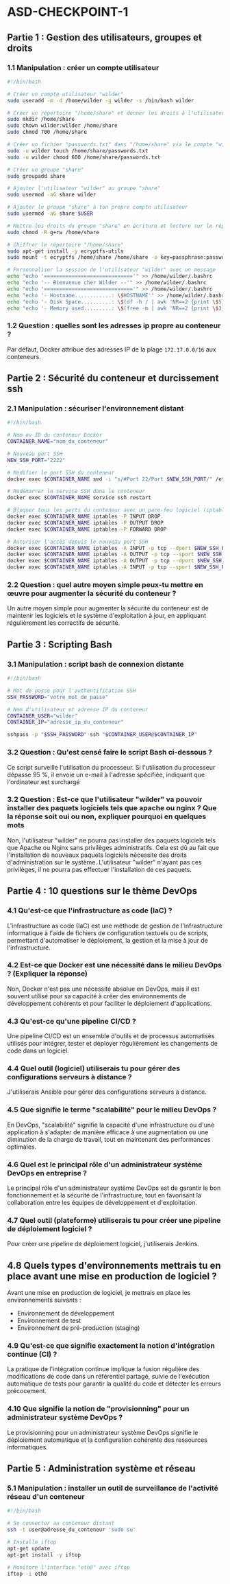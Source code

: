 # ASD-CHECKPOINT-1

## Partie 1 : Gestion des utilisateurs, groupes et droits

### 1.1 Manipulation : créer un compte utilisateur

```bash
#!/bin/bash

# Créer un compte utilisateur "wilder"
sudo useradd -m -d /home/wilder -g wilder -s /bin/bash wilder

# Créer un répertoire "/home/share" et donner les droits à l'utilisateur "wilder"
sudo mkdir /home/share
sudo chown wilder:wilder /home/share
sudo chmod 700 /home/share

# Créer un fichier "passwords.txt" dans "/home/share" via le compte "wilder"
sudo -u wilder touch /home/share/passwords.txt
sudo -u wilder chmod 600 /home/share/passwords.txt

# Créer un groupe "share"
sudo groupadd share

# Ajouter l'utilisateur "wilder" au groupe "share"
sudo usermod -aG share wilder

# Ajouter le groupe "share" à ton propre compte utilisateur
sudo usermod -aG share $USER

# Mettre les droits du groupe "share" en écriture et lecture sur le répertoire "/home/share" et son contenu
sudo chmod -R g+rw /home/share

# Chiffrer le répertoire "/home/share"
sudo apt-get install -y ecryptfs-utils
sudo mount -t ecryptfs /home/share /home/share -o key=passphrase:passwd_passwd,ecryptfs_cipher=aes,ecryptfs_key_bytes=16,ecryptfs_passthrough=no,ecryptfs_enable_filename_crypto=no

# Personnaliser la session de l'utilisateur "wilder" avec un message
echo "echo '============================='" >> /home/wilder/.bashrc
echo "echo '-- Bienvenue cher Wilder --'" >> /home/wilder/.bashrc
echo "echo '============================='" >> /home/wilder/.bashrc
echo "echo '- Hostname............: \$HOSTNAME'" >> /home/wilder/.bashrc
echo "echo '- Disk Space..........: \$(df -h / | awk 'NR==2 {print \$5}')'" >> /home/wilder/.bashrc
echo "echo '- Memory used.........: \$(free -m | awk 'NR==2 {print \$3}') MB'" >> /home/wilder/.bashrc
```

### 1.2 Question : quelles sont les adresses ip propre au conteneur ?

Par défaut, Docker attribue des adresses IP de la plage `172.17.0.0/16` aux conteneurs.

## Partie 2 : Sécurité du conteneur et durcissement ssh

### 2.1 Manipulation : sécuriser l'environnement distant

```bash
#!/bin/bash

# Nom ou ID du conteneur Docker
CONTAINER_NAME="nom_du_conteneur"

# Nouveau port SSH
NEW_SSH_PORT="2222"

# Modifier le port SSH du conteneur
docker exec $CONTAINER_NAME sed -i "s/#Port 22/Port $NEW_SSH_PORT/" /etc/ssh/sshd_config

# Redémarrer le service SSH dans le conteneur
docker exec $CONTAINER_NAME service ssh restart

# Bloquer tous les ports du conteneur avec un pare-feu logiciel (iptables)
docker exec $CONTAINER_NAME iptables -P INPUT DROP
docker exec $CONTAINER_NAME iptables -P OUTPUT DROP
docker exec $CONTAINER_NAME iptables -P FORWARD DROP

# Autoriser l'accès depuis le nouveau port SSH
docker exec $CONTAINER_NAME iptables -A INPUT -p tcp --dport $NEW_SSH_PORT -j ACCEPT
docker exec $CONTAINER_NAME iptables -A OUTPUT -p tcp --sport $NEW_SSH_PORT -j ACCEPT
docker exec $CONTAINER_NAME iptables -A OUTPUT -p tcp --dport $NEW_SSH_PORT -j ACCEPT
docker exec $CONTAINER_NAME iptables -A INPUT -p tcp --sport $NEW_SSH_PORT -j ACCEPT
```

### 2.2 Question : quel autre moyen simple peux-tu mettre en œuvre pour augmenter la sécurité du conteneur ?

Un autre moyen simple pour augmenter la sécurité du conteneur est de maintenir les logiciels et le système d'exploitation à jour, en appliquant régulièrement les correctifs de sécurité.

## Partie 3 : Scripting Bash

### 3.1 Manipulation : script bash de connexion distante

```bash
#!/bin/bash

# Mot de passe pour l'authentification SSH
SSH_PASSWORD="votre_mot_de_passe"

# Nom d'utilisateur et adresse IP du conteneur
CONTAINER_USER="wilder"
CONTAINER_IP="adresse_ip_du_conteneur"

sshpass -p "$SSH_PASSWORD" ssh "$CONTAINER_USER@$CONTAINER_IP"
```

### 3.2 Question : Qu'est censé faire le script Bash ci-dessous ?

Ce script surveille l'utilisation du processeur. Si l'utilisation du processeur dépasse 95 %, il envoie un e-mail à l'adresse spécifiée, indiquant que l'ordinateur est surchargé

### 3.2 Question : Est-ce que l'utilisateur "wilder" va pouvoir installer des paquets logiciels tels que apache ou nginx ? Que la réponse soit oui ou non, expliquer pourquoi en quelques mots

Non, l'utilisateur "wilder" ne pourra pas installer des paquets logiciels tels que Apache ou Nginx sans privilèges administratifs. Cela est dû au fait que l'installation de nouveaux paquets logiciels nécessite des droits d'administration sur le système. L'utilisateur "wilder" n'ayant pas ces privilèges, il ne pourra pas effectuer l'installation de ces paquets.

## Partie 4 : 10 questions sur le thème DevOps

### 4.1 Qu'est-ce que l'infrastructure as code (IaC) ?

L'infrastructure as code (IaC) est une méthode de gestion de l'infrastructure informatique à l'aide de fichiers de configuration textuels ou de scripts, permettant d'automatiser le déploiement, la gestion et la mise à jour de l'infrastructure.

### 4.2 Est-ce que Docker est une nécessité dans le milieu DevOps ? (Expliquer la réponse)

Non, Docker n'est pas une nécessité absolue en DevOps, mais il est souvent utilisé pour sa capacité à créer des environnements de développement cohérents et pour faciliter le déploiement d'applications.

### 4.3 Qu'est-ce qu'une pipeline CI/CD ?

Une pipeline CI/CD est un ensemble d'outils et de processus automatisés utilisés pour intégrer, tester et déployer régulièrement les changements de code dans un logiciel.

### 4.4 Quel outil (logiciel) utiliserais tu pour gérer des configurations serveurs à distance ?

J'utiliserais Ansible pour gérer des configurations serveurs à distance.

### 4.5 Que signifie le terme "scalabilité" pour le milieu DevOps ?

En DevOps, "scalabilité" signifie la capacité d'une infrastructure ou d'une application à s'adapter de manière efficace à une augmentation ou une diminution de la charge de travail, tout en maintenant des performances optimales.

### 4.6 Quel est le principal rôle d'un administrateur système DevOps en entreprise ?

Le principal rôle d'un administrateur système DevOps est de garantir le bon fonctionnement et la sécurité de l'infrastructure, tout en favorisant la collaboration entre les équipes de développement et d'exploitation.

### 4.7 Quel outil (plateforme) utiliserais tu pour créer une pipeline de déploiement logiciel ?

Pour créer une pipeline de déploiement logiciel, j'utiliserais Jenkins.

## 4.8 Quels types d'environnements mettrais tu en place avant une mise en production de logiciel ?

Avant une mise en production de logiciel, je mettrais en place les environnements suivants :

- Environnement de développement
- Environnement de test
- Environnement de pré-production (staging)

### 4.9 Qu'est-ce que signifie exactement la notion d'intégration continue (CI) ?

La pratique de l'intégration continue implique la fusion régulière des modifications de code dans un référentiel partagé, suivie de l'exécution automatique de tests pour garantir la qualité du code et détecter les erreurs précocement.

### 4.10 Que signifie la notion de "provisionning" pour un administrateur système DevOps ?

Le provisionning pour un administrateur système DevOps signifie le déploiement automatique et la configuration cohérente des ressources informatiques.

## Partie 5 : Administration système et réseau

### 5.1 Manipulation : installer un outil de surveillance de l'activité réseau d'un conteneur

```bash
#!/bin/bash

# Se connecter au conteneur distant
ssh -t user@adresse_du_conteneur 'sudo su'

# Installe iftop
apt-get update
apt-get install -y iftop

# Monitore l'interface "eth0" avec iftop
iftop -i eth0
```